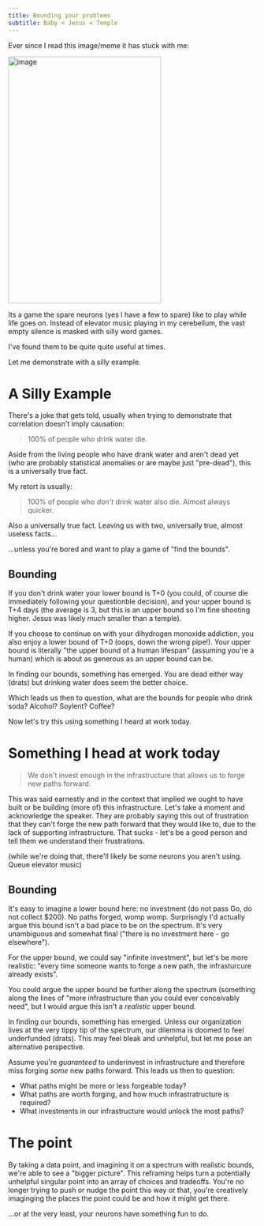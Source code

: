 ```yaml
---
title: Bounding your problems
subtitle: Baby < Jesus < Temple
---
```


Ever since I read this image/meme it has stuck with me:

<img width="310" height="500" alt="image" src="https://github.com/user-attachments/assets/acdc79af-2d57-4b69-8332-c0ad49ab2e55" />

Its a game the spare neurons (yes I have a few to spare) like to play while life goes on.
Instead of elevator music playing in my cerebellum, the vast empty silence is masked with silly word games.

I've found them to be quite quite useful at times.

Let me demonstrate with a silly example.

# A Silly Example

There's a joke that gets told, usually when trying to demonstrate that correlation doesn't imply causation:

> 100% of people who drink water die.

Aside from the living people who have drank water and aren't dead yet
(who are probably statistical anomalies or are maybe just "pre-dead"),
this is a universally true fact.

My retort is usually:

> 100% of people who _don't_ drink water also die. Almost always quicker.

Also a universally true fact. Leaving us with two, universally true, almost useless facts...

...unless you're bored and want to play a game of "find the bounds".

## Bounding

If you don't drink water your lower bound is T+0 (you could, of course die immediately following your questionble decision),
and your upper bound is T+4 days (the average is 3, but this is an upper bound so I'm fine shooting higher.
Jesus was likely _much_ smaller than a temple).

If you choose to continue on with your dihydrogen monoxide addiction, you also enjoy a lower bound of T+0 (oops, down the wrong pipe!).
Your upper bound is literally "the upper bound of a human lifespan" (assuming you're a human) which is about as generous as an upper bound can be.

In finding our bounds, something has emerged. You are dead either way (drats) but drinking water does seem the better choice.

Which leads us then to question, what are the bounds for people who drink soda? Alcohol? Soylent? Coffee?

Now let's try this using something I heard at work today.

# Something I head at work today

> We don't invest enough in the infrastructure that allows us to forge new paths forward.

This was said earnestly and in the context that implied we ought to have built or be building (more of) this infrastructure.
Let's take a moment and acknowledge the speaker. They are probably saying this out of frustration that they can't
forge the new path forward that they would like to, due to the lack of supporting infrastructure.
That sucks - let's be a good person and tell them we understand their frustrations.

(while we're doing that, there'll likely be some neurons you aren't using. Queue elevator music)

## Bounding

It's easy to imagine a lower bound here: no investment (do not pass Go, do not collect $200). No paths forged, womp womp.
Surprisngly I'd actually argue this bound isn't a bad place to be on the spectrum. It's very unambiguous and somewhat final
("there is no investment here - go elsewhere").

For the upper bound, we could say "infinite investment", but let's be more realistic:
"every time someone wants to forge a new path, the infrasturcure already exists".

You could argue the upper bound be further along the spectrum (something along the lines of "more infrastructure than you
could ever conceivably need", but I would argue this isn't a _realistic_ upper bound.

In finding our bounds, something has emerged. Unless our organization lives at the very tippy tip of the spectrum,
our dilemma is doomed to feel underfunded (drats). This may feel bleak and unhelpful, but let me pose an alternative perspective.

Assume you're _guaranteed_ to underinvest in infrastructure and therefore miss forging _some_ new paths forward.
This leads us then to question:
- What paths might be more or less forgeable today?
- What paths are worth forging, and how much infrastratructure is required?
- What investments in our infrastructure would unlock the most paths?

# The point

By taking a data point, and imagining it on a spectrum with realistic bounds, we're able to see a "bigger picture".
This reframing helps turn a potentially unhelpful singular point into an array of choices and tradeoffs. You're no longer
trying to push or nudge the point this way or that, you're creatively imaginging the places the point could be and how it might get there.

...or at the very least, your neurons have something fun to do.
